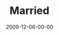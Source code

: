---
layout: message
category: message
series: "Typecast"
title: "Married"
date: 2009-12-06-00-00
message_id: 593
audio-description: "Chuck Mingo shares some principles that will establish healthy marriages."
audio: "http://s3.amazonaws.com/crossroadsaudiomessages/Typecast4.mp3"
audio-title: "Married"
audio-duration: "29:32"
video-description: "Chuck Mingo shares principles that lead to healthy, thriving marriages."
video-title: "Married"
video: "https://s3.amazonaws.com/crossroadsvideomessages/Typecast4.mp4"
video-poster: "https://www.crossroads.net/uploadedfiles/Typecast4-still.jpg"
notes-description: " "
notes: "http://www.crossroads.net/players/media/hq/SN_12_05-06_09.pdf "
notes-title: "Married"
program-description: ""
program: "http://www.crossroads.net/players/media/hq/12_05-06_09Program.pdf"
program-title: "Married"
---